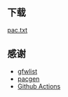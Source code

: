 ## 下载

<a href="https://nodoccat.github.io/pac-auto-gen/pac.txt" download>pac.txt</a>

## 感谢

- [gfwlist](https://github.com/gfwlist/gfwlist)
- [pacgen](https://github.com/JinnLynn/genpac)
- [Github Actions](https://github.com/features/actions)
